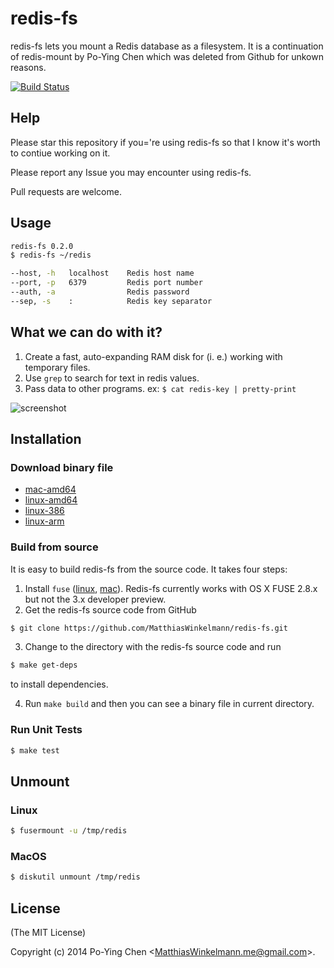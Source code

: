 redis-fs
===========

redis-fs lets you mount a Redis database as a filesystem. It is a continuation of redis-mount by Po-Ying Chen which was deleted from Github for unkown reasons.

[![Build Status](https://travis-ci.org/MatthiasWinkelmann/redis-fs.svg?branch=master)](https://travis-ci.org/MatthiasWinkelmann/redis-fs)

## Help

Please star this repository if you='re using redis-fs so that I know it's worth to contiue working on it.

Please report any Issue you may encounter using redis-fs.

Pull requests are welcome.

## Usage

```bash
redis-fs 0.2.0
$ redis-fs ~/redis

--host, -h   localhost    Redis host name
--port, -p   6379         Redis port number
--auth, -a                Redis password
--sep, -s    :            Redis key separator
```

## What we can do with it?

1. Create a fast, auto-expanding RAM disk for (i. e.) working with temporary files.
1. Use `grep` to search for text in redis values.
2. Pass data to other programs. ex: `$ cat redis-key | pretty-print`

![screenshot](documentation/screenshot.gif)

## Installation

### Download binary file

* [mac-amd64](https://github.com/MatthiasWinkelmann/redis-fs/releases/download/0.2.0/redis-fs-darwin-amd64)
* [linux-amd64](https://github.com/MatthiasWinkelmann/redis-fs/releases/download/0.2.0/redis-fs-linux-amd64)
* [linux-386](https://github.com/MatthiasWinkelmann/redis-fs/releases/download/0.2.0/redis-fs-linux-386)
* [linux-arm](https://github.com/MatthiasWinkelmann/redis-fs/releases/download/0.2.0/redis-fs-linux-arm)

### Build from source

It is easy to build redis-fs from the source code. It takes four steps:

1. Install `fuse` ([linux](http://fuse.sourceforge.net/), [mac](http://osxfuse.github.io/)). Redis-fs currently works with OS X FUSE 2.8.x but not the 3.x developer preview.
2. Get the redis-fs source code from GitHub

  ```bash
  $ git clone https://github.com/MatthiasWinkelmann/redis-fs.git
  ```

3. Change to the directory with the redis-fs source code and run

  ```bash
  $ make get-deps
  ```

  to install dependencies.

4. Run `make build` and then you can see a binary file in current directory.

### Run Unit Tests

```bash
$ make test
```

## Unmount

### Linux

```bash
$ fusermount -u /tmp/redis
```

### MacOS

```bash
$ diskutil unmount /tmp/redis
```

## License

(The MIT License)

Copyright (c) 2014 Po-Ying Chen &lt;MatthiasWinkelmann.me@gmail.com&gt;.
